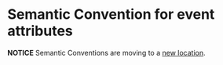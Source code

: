 # Semantic Convention for event attributes

**NOTICE** Semantic Conventions are moving to a
[new location](http://github.com/open-telemetry/semantic-conventions).
